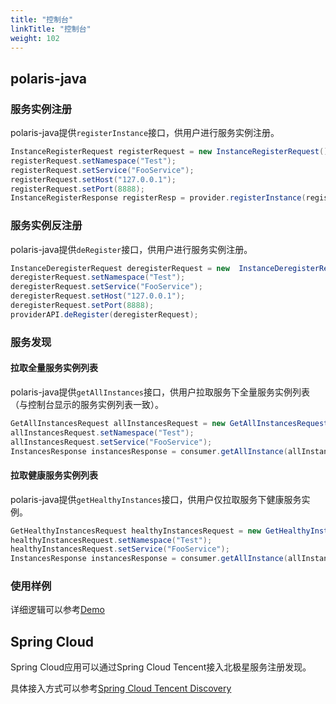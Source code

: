 ```yaml
---
title: "控制台"
linkTitle: "控制台"
weight: 102
---
```


## polaris-java

### 服务实例注册

polaris-java提供```registerInstance```接口，供用户进行服务实例注册。

```java
InstanceRegisterRequest registerRequest = new InstanceRegisterRequest();
registerRequest.setNamespace("Test");
registerRequest.setService("FooService");
registerRequest.setHost("127.0.0.1");
registerRequest.setPort(8888);
InstanceRegisterResponse registerResp = provider.registerInstance(registerRequest);
```

### 服务实例反注册

polaris-java提供```deRegister```接口，供用户进行服务实例注册。

```java
InstanceDeregisterRequest deregisterRequest = new  InstanceDeregisterRequest();
deregisterRequest.setNamespace("Test");
deregisterRequest.setService("FooService");
deregisterRequest.setHost("127.0.0.1");
deregisterRequest.setPort(8888);
providerAPI.deRegister(deregisterRequest);
```

### 服务发现

#### 拉取全量服务实例列表

polaris-java提供```getAllInstances```接口，供用户拉取服务下全量服务实例列表（与控制台显示的服务实例列表一致）。

```java
GetAllInstancesRequest allInstancesRequest = new GetAllInstancesRequest();
allInstancesRequest.setNamespace("Test");
allInstancesRequest.setService("FooService");
InstancesResponse instancesResponse = consumer.getAllInstance(allInstancesRequest);
```

#### 拉取健康服务实例列表

polaris-java提供```getHealthyInstances```接口，供用户仅拉取服务下健康服务实例。

```java
GetHealthyInstancesRequest healthyInstancesRequest = new GetHealthyInstancesRequest();
healthyInstancesRequest.setNamespace("Test");
healthyInstancesRequest.setService("FooService");
InstancesResponse instancesResponse = consumer.getAllInstance(allInstancesRequest);
```

### 使用样例

详细逻辑可以参考[Demo](https://github.com/polarismesh/polaris-java/tree/main/polaris-examples/quickstart-example)

## Spring Cloud

Spring Cloud应用可以通过Spring Cloud Tencent接入北极星服务注册发现。

具体接入方式可以参考[Spring Cloud Tencent Discovery](https://github.com/Tencent/spring-cloud-tencent/wiki/Spring-Cloud-Tencent-Discovery-%E4%BD%BF%E7%94%A8%E6%96%87%E6%A1%A3)